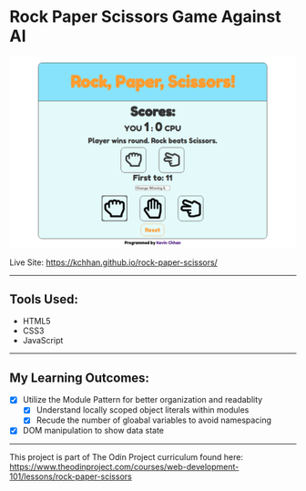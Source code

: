 # Rock Paper Scissors Game Against AI

![rpsScreenshot](./img/RPS.png)

Live Site: https://kchhan.github.io/rock-paper-scissors/

---

## Tools Used:

- HTML5
- CSS3
- JavaScript

---

## My Learning Outcomes:

- [x] Utilize the Module Pattern for better organization and readablity
  - [x] Understand locally scoped object literals within modules
  - [x] Recude the number of gloabal variables to avoid namespacing
- [x] DOM manipulation to show data state

---

This project is part of The Odin Project curriculum found here: <br />
https://www.theodinproject.com/courses/web-development-101/lessons/rock-paper-scissors